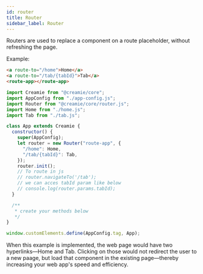 ```yaml
---
id: router
title: Router
sidebar_label: Router
---
```


Routers are used to replace a component on a route placeholder, without refreshing the page.

Example:

```html title="./src/app/app-component.html"
<a route-to="/home">Home</a>
<a route-to="/tab/{tabId}">Tab</a>
<route-app></route-app>
```

```javascript title="./src/app/app-component.js"
import Creamie from "@creamie/core";
import AppConfig from "./app-config.js";
import Router from "@creamie/core/router.js";
import Home from "./home.js";
import Tab from "./tab.js";

class App extends Creamie {
  constructor() {
    super(AppConfig);
    let router = new Router("route-app", {
      "/home": Home,
      "/tab/{tabId}": Tab,
    });
    router.init();
    // To route in js
    // router.navigateTo('/tab');
    // we can acces tabId param like below
    // console.log(router.params.tabId);
  }

  /**
   * create your methods below
   */
}

window.customElements.define(AppConfig.tag, App);
```

When this example is implemented, the web page would have two hyperlinks—Home and Tab. Clicking on those would not redirect the user to a new paage, but load that component in the existing page—thereby increasing your web app's speed and efficiency.
